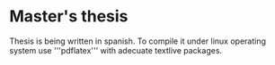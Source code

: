 # Master's thesis
Thesis is being written in spanish. To compile it under linux operating system use '''pdflatex''' with adecuate textlive packages.
